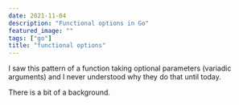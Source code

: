 ```yaml
---
date: 2021-11-04
description: "Functional options in Go"
featured_image: ""
tags: ["go"]
title: "functional options"
---
```


I saw this pattern of a function taking optional parameters (variadic arguments) and I never understood
why they do that until today.

There is a bit of a background.
